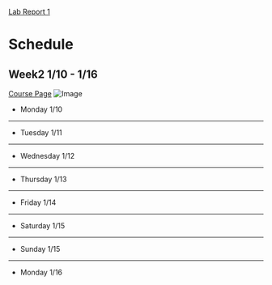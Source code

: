[Lab Report 1](lab-report-1-week-2.html)


# Schedule
## Week2 1/10 - 1/16

[Course Page](https://ucsd-cse15l-w22.github.io/)
![Image](https://cdn.vox-cdn.com/thumbor/_AobZZDt_RVStktVR7mUZpBkovc=/0x0:640x427/1200x800/filters:focal(0x0:640x427)/cdn.vox-cdn.com/assets/1087137/java_logo_640.jpg)

* Monday 1/10

---
* Tuesday 1/11

---
* Wednesday 1/12

---
* Thursday 1/13

---
* Friday 1/14

---
* Saturday 1/15

---
* Sunday 1/15

---

* Monday 1/16




